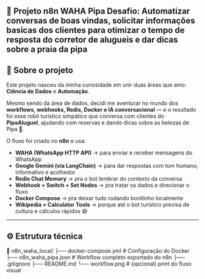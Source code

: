 🤖 Projeto n8n WAHA Pipa 
Desafio: Automatizar conversas de boas vindas, solicitar informações basicas dos clientes para otimizar o tempo de resposta do corretor de alugueis e dar dicas sobre a praia da pipa
---

## 💬 Sobre o projeto

Este projeto nasceu da minha curiosidade em unir duas áreas que amo: **Ciência de Dados** e **Automação**.

Mesmo sendo da área de dados, decidi me aventurar no mundo dos **workflows, webhooks, Redis, Docker e IA conversacional** — e o resultado foi esse robô turístico simpático que conversa com clientes do **PipaAluguel**, ajudando com reservas e dando dicas sobre as belezas de Pipa 🌊.

O fluxo foi criado no **n8n** e usa:

- **WAHA (WhatsApp HTTP API)** → para enviar e receber mensagens do WhatsApp  
- **Google Gemini (via LangChain)** → para dar respostas com tom humano, informativo e acolhedor  
- **Redis Chat Memory** → pra o bot lembrar do contexto da conversa  
- **Webhook + Switch + Set Nodes** → pra tratar os dados e direcionar o fluxo  
- **Docker Compose** → pra deixar tudo rodando bonitinho localmente  
- **Wikipedia + Calculator Tools** → porque até o bot turístico precisa de cultura e cálculos rápidos 😄  

---

## ⚙️ Estrutura técnica
📁 n8n_waha_local/
├── docker-compose.yml # Configuração do Docker
├── n8n_waha_pipa.json # Workflow completo exportado do n8n
├── .gitignore
├── README.md
└── workflow.png # (opcional) print do fluxo visual
